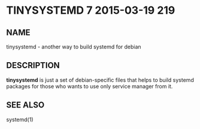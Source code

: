 # TINYSYSTEMD 7 2015-03-19 219

## NAME

tinysystemd - another way to build systemd for debian

## DESCRIPTION

**tinysystemd** is just a set of debian-specific files that helps to build systemd packages for those who wants to use only service manager from it.

## SEE ALSO

systemd(1)
